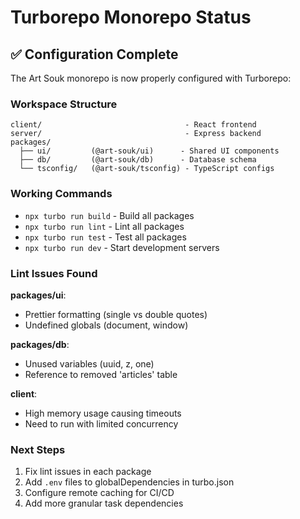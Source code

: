 # Turborepo Monorepo Status

## ✅ Configuration Complete

The Art Souk monorepo is now properly configured with Turborepo:

### Workspace Structure
```
client/                                - React frontend
server/                                - Express backend
packages/
  ├── ui/         (@art-souk/ui)      - Shared UI components
  ├── db/         (@art-souk/db)      - Database schema
  └── tsconfig/   (@art-souk/tsconfig) - TypeScript configs
```

### Working Commands
- `npx turbo run build` - Build all packages
- `npx turbo run lint` - Lint all packages
- `npx turbo run test` - Test all packages
- `npx turbo run dev` - Start development servers

### Lint Issues Found

**packages/ui**:
- Prettier formatting (single vs double quotes)
- Undefined globals (document, window)

**packages/db**:
- Unused variables (uuid, z, one)
- Reference to removed 'articles' table

**client**:
- High memory usage causing timeouts
- Need to run with limited concurrency

### Next Steps
1. Fix lint issues in each package
2. Add `.env` files to globalDependencies in turbo.json
3. Configure remote caching for CI/CD
4. Add more granular task dependencies